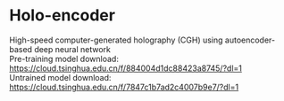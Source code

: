 # Holo-encoder
High-speed computer-generated holography (CGH) using autoencoder-based deep neural network   
Pre-training model download: https://cloud.tsinghua.edu.cn/f/884004d1dc88423a8745/?dl=1   
Untrained model download: https://cloud.tsinghua.edu.cn/f/7847c1b7ad2c4007b9e7/?dl=1   
